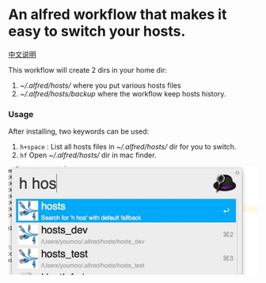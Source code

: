 An alfred workflow that makes it easy to switch your hosts.
=====

[中文说明](http://xiaoyuan.life/2015/12/25/alfred-hosts-switcher/)

This workflow will create 2 dirs in your home dir:

1. *~/.alfred/hosts/* where you put various hosts files
2. *~/.alfred/hosts/backup* where the workflow keep hosts history.

### Usage

After installing, two keywords can be used:
1. `h+space` : List all hosts files in *~/.alfred/hosts/* dir for you to switch.
2. `hf` Open *~/.alfred/hosts/* dir in mac finder.

![](hosts.png)

